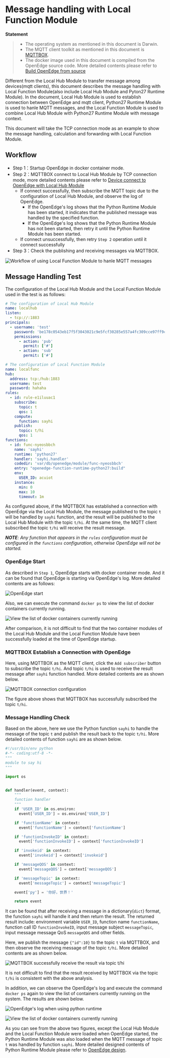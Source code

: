 # Message handling with Local Function Module

**Statement**

> + The operating system as mentioned in this document is Darwin.
> + The MQTT client toolkit as mentioned in this document is [MQTTBOX](../Resources-download.md#mqttbox-download).
> + The docker image used in this document is compiled from the OpenEdge source code. More detailed contents please refer to [Build OpenEdge from source](../setup/Build-OpenEdge-from-Source.md)

Different from the Local Hub Module to transfer message among devices(mqtt clients), this document describes the message handling with Local Function Module(also include Local Hub Module and Pyton27 Runtime Module). In the document, Local Hub Module is used to establish connection between OpenEdge and mqtt client, Python27 Runtime Module is used to hanle MQTT messages, and the Local Function Module is used to combine Local Hub Module with Python27 Runtime Module with message context.

This document will take the TCP connection mode as an example to show the message handling, calculation and forwarding with Local Function Module.

## Workflow

- Step 1：Startup OpenEdge in docker container mode.
- Step 2：MQTTBOX connect to Local Hub Module by TCP connection mode, more detailed contents please refer to [Device connect to OpenEdge with Local Hub Module](./Device-connect-to-OpenEdge-with-hub-module.md)
    - If connect successfully, then subscribe the MQTT topic due to the configuration of Local Hub Module, and observe the log of OpenEdge.
        - If the OpenEdge's log shows that the Python Runtime Module has been started, it indicates that the published message was handled by the specified function.
        - If the OpenEdge's log shows that the Python Runtime Module has not been started, then retry it until the Python Runtime Module has been started.
    - If connect unsuccessfully, then retry `Step 2` operation until it connect successfully
- Step 3：Check the publishing and receiving messages via MQTTBOX.

![Workflow of using Local Function Module to hanle MQTT messages](../../images/tutorials/process/openedge-python-flow.png)

## Message Handling Test

The configuration of the Local Hub Module and the Local Function Module used in the test is as follows:

```yaml
# The configuration of Local Hub Module
name: localhub
listen:
  - tcp://:1883
principals:
  - username: 'test'
    password: 'be178c0543eb17f5f3043021c9e5fcf30285e557a4fc309cce97ff9ca6182912'
    permissions:
      - action: 'pub'
        permit: ['#']
      - action: 'sub'
        permit: ['#']

# The configuration of Local Function Module
name: localfunc
hub:
  address: tcp:/hub:1883
  username: test
  password: hahaha
rules:
  - id: rule-e1iluuac1
    subscribe:
      topic: t
      qos: 1
    compute:
      function: sayhi
    publish:
      topic: t/hi
      qos: 1
functions:
  - id: func-nyeosbbch
    name: 'sayhi'
    runtime: 'python27'
    handler: 'sayhi.handler'
    codedir: 'var/db/openedge/module/func-nyeosbbch'
    entry: "openedge-function-runtime-python27:build"
    env:
      USER_ID: acuiot
    instance:
      min: 0
      max: 10
      timeout: 1m
```

As configured above, if the MQTTBOX has established a connection with OpenEdge via the Local Hub Module, the message published to the topic `t` will be handled by `sayhi` function, and the result will be published to the Local Hub Module with the topic `t/hi`. At the same time, the MQTT client subscribed the topic `t/hi` will receive the result message.

_**NOTE**: Any function that appears in the `rules` configuration must be configured in the `functions` configuration, otherwise OpenEdge will not be started._

### OpenEdge Start

As described in `Step 1`, OpenEdge starts with docker container mode. And it can be found that OpenEdge is starting via OpenEdge's log. More detailed contents are as follows:

![OpenEdge start](../../images/tutorials/process/openedge-function-start.png)

Also, we can execute the command `docker ps` to view the list of docker containers currently running.

![View the list of docker containers currently running](../../images/tutorials/process/openedge-docker-ps-after.png)

After comparison, it is not difficult to find that the two container modules of the Local Hub Module and the Local Function Module have been successfully loaded at the time of OpenEdge startup.

### MQTTBOX Establish a Connection with OpenEdge

Here, using MQTTBOX as the MQTT client, click the `Add subscriber` button to subscribe the topic `t/hi`. And topic `t/hi` is used to receive the result message after `sayhi` function handled. More detailed contents are as shown below.

![MQTTBOX connection configuration](../../images/tutorials/process/mqttbox-tcp-process-config.png)

The figure above shows that MQTTBOX has successfully subscribed the topic `t/hi`.

### Message Handling Check

Based on the above, here we use the Python function `sayhi` to handle the message of the topic `t` and publish the result back to the topic `t/hi`. More detailed contents of function `sayhi` are as shown below.

```python
#!/usr/bin/env python
#-*- coding:utf-8 -*-
"""
module to say hi
"""

import os


def handler(event, context):
    """
    function handler
    """
    if 'USER_ID' in os.environ:
      event['USER_ID'] = os.environ['USER_ID']

    if 'functionName' in context:
      event['functionName'] = context['functionName']

    if 'functionInvokeID' in context:
      event['functionInvokeID'] = context['functionInvokeID']

    if 'invokeid' in context:
      event['invokeid'] = context['invokeid']

    if 'messageQOS' in context:
      event['messageQOS'] = context['messageQOS']

    if 'messageTopic' in context:
      event['messageTopic'] = context['messageTopic']

    event['py'] = '你好，世界！'

    return event
```

It can be found that after receiving a message in a dictionary(`dict`) format, the function `sayhi` will handle it and then return the result. The returned result include: environment variable `USER_ID`, function name `functionName`, function call ID `functionInvokeID`, input message subject `messageTopic`, input message message QoS `messageQOS` and other fields.

Here, we publish the message `{"id":10}` to the topic `t` via MQTTBOX, and then observe the receiving message of the topic `t/hi`. More detailed contents are as shown below.

![MQTTBOX successfully receive the result via topic `t/hi`](../../images/tutorials/process/mqttbox-tcp-process-success.png)

It is not difficult to find that the result received by MQTTBOX via the topic `t/hi` is consistent with the above analysis.

In addition, we can observe the OpenEdge's log and execute the command `docker ps` again to view the list of containers currently running on the system. The results are shown below.

![OpenEdge's log when using python runtime](../../images/tutorials/process/openedge-python-start.png)

![View the list of docker containers currently running](../../images/tutorials/process/openedge-docker-ps-python-start.png)

As you can see from the above two figures, except the Local Hub Module and the Local Function Module were loaded when OpenEdge started, the Python Runtime Module was also loaded when the MQTT message of topic `t` was handled by function `sayhi`. More detailed designed contents of Python Runtime Module please refer to [OpenEdge design](../overview/OpenEdge-design.md).